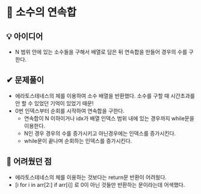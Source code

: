 # 🔎 소수의 연속합

## 💡 아이디어

- N 범위 안에 있는 소수들을 구해서 배열로 담은 뒤 연속합을 만들어 경우의 수를 구한다.

## ✔ 문제풀이

- 에라토스테네스의 체를 이용하여 소수 배열을 반환했다. 소수를 구할 때 시간초과를 안 할 수 있었던 기억이 있었기 때문!
- 0번 인덱스부터 순회를 시작하여 연속합을 구한다.
  - 연속합이 N 이하이거나 idx가 배열 인덱스 범위 내에 있는 경우까지 while문을 이용한다.
  - N인 경우 경우의 수를 증가시키고 아닌경우에는 인덱스를 증가시킨다.
  - while문이 끝나며 순회하는 인덱스를 증가시킨다.

## 🤕 어려웠던 점

- 에라토스테네스의 체를 이용하는 것보다는 return문 반환이 어려웠다.
- [i for i in arr[2:] if arr[i]] 로 0이 아닌 것들만 반환하는 문이라는데 어색했다.
